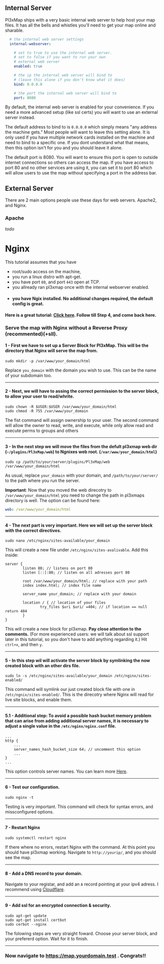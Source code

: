 ## Internal Server

Pl3xMap ships with a very basic internal web server to help host your map files. It has all the bells and whistles you'll need to get your map online and sharable.

```yaml
  # the internal web server settings
  internal-webserver:

    # set to true to use the internal web server.
    # set to false if you want to run your own
    # external web server
    enabled: true

    # the ip the internal web server will bind to
    # (leave this alone if you don't know what it does)
    bind: 0.0.0.0

    # the port the internal web server will bind to
    port: 8080
```

By default, the internal web server is enabled for your convenience. If you need a more advanced setup (like ssl certs) you will want to use an external server instead.

The default address to bind to is `0.0.0.0` which simply means "any address the machine gets." Most people will want to leave this setting alone. It is only used if you have multiple network cards installed on the machine and need to bind to a specific one. If you dont understand what that means, then this option isn't for you and you should leave it alone.

The default port is 8080. You will want to ensure this port is open to outside internet connections so others can access the map. If you have access to port 80 and no other services are using it, you can set it to port 80 which will allow users to use the map without specifying a port in the address bar.

## External Server

There are 2 main options people use these days for web servers. Apache2, and Nginx.

### Apache

_todo_

# Nginx


This tutorial assumes that you have

- root/sudo access on the machine,
- you run a linux distro with apt-get.
- you have port `80`, and port `443` open at TCP.
- you allready ran pl3xmap once with the internal webserver enabled.  
- #### you have Ngix installed. No additional changes required, the default config is great. 

#### Here is a great tutorial: [Click here](https://www.digitalocean.com/community/tutorials/how-to-install-nginx-on-ubuntu-20-04). Follow till Step 4, and come back here.

### Serve the map with Nginx without a Reverse Proxy (recommented)(+sll).


#### 1 - First we have to set up a Server Block for Pl3xMap. This will be the directory that Nginx will serve the map from.
```
sudo mkdir -p /var/www/your_domain/html
```
Replace `you_domain` with the domain you wish to use. This can be the name of your subdomain too.
***
#### 2 - Next, we will have to assing the correct permission to the server block, to allow your user to read/whrite. 
```
sudo chown -R $USER:$USER /var/www/your_domain/html
sudo chmod -R 755 /var/www/your_domain
```
The fist command will assign ownership to your user.
The second command will allow the owner to read, write, and execute, while only allow read and execute perms to groups and others
***
#### 3 - In the next step we will move the files from the defult pl3xmap web dir (`~/plugins/Pl3xMap/web`) to Ngnixes web root. (`/var/www/your_domain/html`)
```
sudo cp /path/to/your/server/plugins/Pl3xMap/web /var/www/your_domain/html 
```
As usual, replace `your_domain` with your domain, and `/path/to/your/server/` to the path where you run the server.

**Important**: Now that you moved the web direcotry to `/var/www/your_domain/html` you need to change the path in pl3xmaps directory is well.
The option can be found here:
```yml
web: /var/www/your_domain/html
```
***
#### 4 - The next part is very important. Here we will set up the server block with the correct directives.
```
sudo nano /etc/nginx/sites-available/your_domain
```
This will create a new file under `/etc/nginx/sites-avalivable`. Add this inside:
```
server {
        listen 80; // listens on port 80
        listen [::]:80; // listen on all adresses port 80

        root /var/www/your_domain/html; // replace with your path
        index index.html; // index file name

        server_name your_domain; // replace with your domain

        location / { // location of your files
                try_files $uri $uri/ =404; // if location == null return 404
        }
}

```
This will create a new block for pl3xmap. **Pay close attention to the comments.** (For more experienced users: we will talk about ssl support later in this tutorial, so you don't have to add anything regarding it.)
Hit `ctrl+x`, and then `y`.
***
#### 5 - In this step wil will activate the server block by symlinking the now created block with an other dirs file.
```
sudo ln -s /etc/nginx/sites-available/your_domain /etc/nginx/sites-enabled/
```
This command will symlink our just created block file with one in `/etc/ngnix/sites-enabled/`. This is the direcotry where Nginx will read for live site blocks, and enable them.
***
#### 5.1 - Additional step: To avoid a possible hash bucket memory problem that can arise from adding additional server names, it is necessary to adjust a single value in the `/etc/nginx/nginx.conf` file.
```
...
http {
    ...
    server_names_hash_bucket_size 64; // uncomment this option
    ...
}
...
```
This option controls server names. You can learn more [Here]().
***
#### 6 - Test our configuration.
```
sudo nginx -t
```
Testing is very important. This command will check for syntax errors, and missconfigured options.
***
#### 7 - Restart Nginx
```
sudo systemctl restart nginx
```
If there where no errors, restart Nginx with the command. At this point you should have pl3xmap working.
Navigate to `http://yourip/`, and you should see the map. 
***
#### 8 - Add a DNS record to your domain.

Navigate to your registar, and add an `A` record pointing at your ipv4 adress. I recommend using [Cloudflare]().
***
#### 9 - Add ssl for an encrypted connection & security.
```
sudo apt-get update
sudo apt-get install certbot
sudo cerbot --nginx
```
The folowing steps are very straight foward. Choose your server block, and your prefererd option. Wait for it to finish.
***
### Now navigate to https://map.yourdomain.test . Congrats!!
